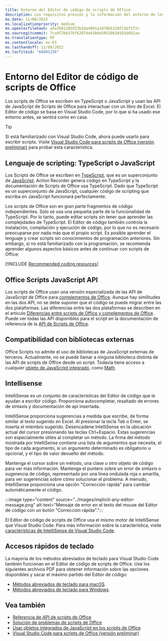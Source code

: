 ```yaml
---
title: Entorno del Editor de código de scripts de Office
description: Los requisitos previos y la información del entorno de los scripts de Office en Excel en la Web.
ms.date: 11/08/2022
ms.localizationpriority: medium
ms.openlocfilehash: a5a7601285553b1da4001a1870b6120f21bf5f2c
ms.sourcegitcommit: 7cadf2b637bf62874e43b6e595286101816662aa
ms.translationtype: MT
ms.contentlocale: es-ES
ms.lasthandoff: 11/09/2022
ms.locfileid: "68891256"
---
```

# <a name="office-scripts-code-editor-environment"></a>Entorno del Editor de código de scripts de Office

Los scripts de Office se escriben en TypeScript o JavaScript y usan las API de JavaScript de Scripts de Office para interactuar con un libro de Excel. El Editor de código se basa en Visual Studio Code, por lo que si ha usado ese entorno antes, se sentirá como en casa.

> [!TIP]
> Si está familiarizado con Visual Studio Code, ahora puede usarlo para escribir scripts. Visite [Visual Studio Code para scripts de Office (versión preliminar)](../develop/vscode-for-scripts.md) para probar esta característica.

## <a name="scripting-language-typescript-or-javascript"></a>Lenguaje de scripting: TypeScript o JavaScript

Los Scripts de Office se escriben en [TypeScript](https://www.typescriptlang.org/docs/home.html), que es un superconjunto de [JavaScript](https://developer.mozilla.org/docs/Web/JavaScript). Action Recorder genera código en TypeScript y la documentación de Scripts de Office usa TypeScript. Dado que TypeScript es un superconjunto de JavaScript, cualquier código de scripting que escriba en JavaScript funcionará perfectamente.

Los scripts de Office son en gran parte fragmentos de código independientes. Solo se usa una pequeña parte de la funcionalidad de TypeScript. Por lo tanto, puede editar scripts sin tener que aprender las complejidades de TypeScript. El Editor de código también controla la instalación, compilación y ejecución de código, por lo que no es necesario preocuparse por nada más que el propio script. Es posible aprender el lenguaje y crear scripts sin conocimientos de programación anteriores. Sin embargo, si no está familiarizado con la programación, se recomienda aprender algunos aspectos básicos antes de continuar con scripts de Office:

[!INCLUDE [Recommended coding resources](../includes/coding-basics-references.md)]

## <a name="office-scripts-javascript-api"></a>Office Scripts JavaScript API

Los scripts de Office usan una versión especializada de las API de JavaScript de Office para [complementos de Office](/office/dev/add-ins/overview/index). Aunque hay similitudes en las dos API, no se debe suponer que el código se puede migrar entre las dos plataformas. Las diferencias entre las dos plataformas se describen en el artículo [Diferencias entre scripts de Office y complementos de Office](../resources/add-ins-differences.md#apis) . Puede ver todas las API disponibles para el script en la documentación de referencia de la [API de Scripts de Office](/javascript/api/office-scripts/overview).

## <a name="external-library-support"></a>Compatibilidad con bibliotecas externas

Office Scripts no admite el uso de bibliotecas de JavaScript externas de terceros. Actualmente, no se puede llamar a ninguna biblioteca distinta de las API de scripts de Office desde un script. Todavía tiene acceso a cualquier [objeto de JavaScript integrado](../develop/javascript-objects.md), como [Math](https://developer.mozilla.org/docs/Web/JavaScript/Reference/Global_Objects/Math).

## <a name="intellisense"></a>Intellisense

IntelliSense es un conjunto de características del Editor de código que le ayudan a escribir código. Proporciona autocompletar, resaltado de errores de sintaxis y documentación de api insertada.

IntelliSense proporciona sugerencias a medida que escribe, de forma similar al texto sugerido en Excel. Al presionar la tecla Tab o Enter, se inserta el miembro sugerido. Desencadene IntelliSense en la ubicación actual del cursor presionando las teclas Ctrl+Espacio. Estas sugerencias son especialmente útiles al completar un método. La firma del método mostrada por IntelliSense contiene una lista de argumentos que necesita, el tipo de cada argumento, si un argumento determinado es obligatorio u opcional, y el tipo de valor devuelto del método.

Mantenga el cursor sobre un método, una clase u otro objeto de código para ver más información. Mantenga el puntero sobre un error de sintaxis o sugerencia de código, representado por una línea ondulada roja o amarilla, para ver sugerencias sobre cómo solucionar el problema. A menudo, IntelliSense proporciona una opción "Corrección rápida" para cambiar automáticamente el código.

:::image type="content" source="../images/implicit-any-editor-message.png" alt-text="Mensaje de error en el texto del mouse del Editor de código con un botón &quot;Corrección rápida&quot;.":::

El Editor de código de scripts de Office usa el mismo motor de IntelliSense que Visual Studio Code. Para más información sobre la característica, visite [características de IntelliSense de Visual Studio Code](https://code.visualstudio.com/docs/editor/intellisense#_intellisense-features).

## <a name="keyboard-shortcuts"></a>Accesos rápidos de teclado

La mayoría de los métodos abreviados de teclado para Visual Studio Code también funcionan en el Editor de código de scripts de Office. Use los siguientes archivos PDF para obtener información sobre las opciones disponibles y sacar el máximo partido del Editor de código:

- [Métodos abreviados de teclado para macOS](https://code.visualstudio.com/shortcuts/keyboard-shortcuts-macos.pdf).
- [Métodos abreviados de teclado para Windows](https://code.visualstudio.com/shortcuts/keyboard-shortcuts-windows.pdf).

## <a name="see-also"></a>Vea también

- [Referencia de API de scripts de Office](/javascript/api/office-scripts/overview)
- [Solución de problemas de scripts de Office](../testing/troubleshooting.md)
- [Usar objetos integrados de JavaScript en los scripts de Office](../develop/javascript-objects.md)
- [Visual Studio Code para scripts de Office (versión preliminar)](../develop/vscode-for-scripts.md)
